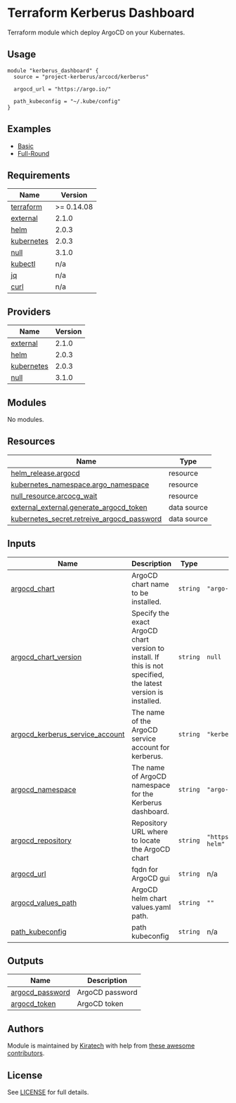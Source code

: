 # Terraform Kerberus Dashboard

Terraform module which deploy ArgoCD on your Kubernates.

## Usage

```hcl
module "kerberus_dashboard" {
  source = "project-kerberus/arcocd/kerberus"

  argocd_url = "https://argo.io/"

  path_kubeconfig = "~/.kube/config"
}
```

## Examples

* [Basic](./exemples/basic)
* [Full-Round](./exemples/full-round)

## Requirements

| Name | Version |
|------|---------|
| <a name="requirement_terraform"></a> [terraform](#requirement\_terraform) | >= 0.14.08 |
| <a name="requirement_external"></a> [external](#requirement\_external) | 2.1.0 |
| <a name="requirement_helm"></a> [helm](#requirement\_helm) | 2.0.3 |
| <a name="requirement_kubernetes"></a> [kubernetes](#requirement\_kubernetes) | 2.0.3 |
| <a name="requirement_null"></a> [null](#requirement\_null) | 3.1.0 |
| <a name="requirement_kubectl"></a> [kubectl](#requirement\_kubectl) | n/a |
| <a name="requirement_jq"></a> [jq](#requirement\_jq) | n/a |
| <a name="requirement_curl"></a> [curl](#requirement\_curl) | n/a |

## Providers

| Name | Version |
|------|---------|
| <a name="provider_external"></a> [external](#provider\_external) | 2.1.0 |
| <a name="provider_helm"></a> [helm](#provider\_helm) | 2.0.3 |
| <a name="provider_kubernetes"></a> [kubernetes](#provider\_kubernetes) | 2.0.3 |
| <a name="provider_null"></a> [null](#provider\_null) | 3.1.0 |

## Modules

No modules.

## Resources

| Name | Type |
|------|------|
| [helm_release.argocd](https://registry.terraform.io/providers/hashicorp/helm/2.0.3/docs/resources/release) | resource |
| [kubernetes_namespace.argo_namespace](https://registry.terraform.io/providers/hashicorp/kubernetes/2.0.3/docs/resources/namespace) | resource |
| [null_resource.arcocg_wait](https://registry.terraform.io/providers/hashicorp/null/3.1.0/docs/resources/resource) | resource |
| [external_external.generate_argocd_token](https://registry.terraform.io/providers/hashicorp/external/2.1.0/docs/data-sources/external) | data source |
| [kubernetes_secret.retreive_argocd_password](https://registry.terraform.io/providers/hashicorp/kubernetes/2.0.3/docs/data-sources/secret) | data source |

## Inputs

| Name | Description | Type | Default | Required |
|------|-------------|------|---------|:--------:|
| <a name="input_argocd_chart"></a> [argocd\_chart](#input\_argocd\_chart) | ArgoCD chart name to be installed. | `string` | `"argo-cd"` | no |
| <a name="input_argocd_chart_version"></a> [argocd\_chart\_version](#input\_argocd\_chart\_version) | Specify the exact ArgoCD chart version to install. If this is not specified, the latest version is installed. | `string` | `null` | no |
| <a name="input_argocd_kerberus_service_account"></a> [argocd\_kerberus\_service\_account](#input\_argocd\_kerberus\_service\_account) | The name of the ArgoCD service account for kerberus. | `string` | `"kerberus-dashboard"` | no |
| <a name="input_argocd_namespace"></a> [argocd\_namespace](#input\_argocd\_namespace) | The name of ArgoCD namespace for the Kerberus dashboard. | `string` | `"argo-system"` | no |
| <a name="input_argocd_repository"></a> [argocd\_repository](#input\_argocd\_repository) | Repository URL where to locate the ArgoCD chart | `string` | `"https://argoproj.github.io/argo-helm"` | no |
| <a name="input_argocd_url"></a> [argocd\_url](#input\_argocd\_url) | fqdn for ArgoCD gui | `string` | n/a | yes |
| <a name="input_argocd_values_path"></a> [argocd\_values\_path](#input\_argocd\_values\_path) | ArgoCD helm chart values.yaml path. | `string` | `""` | no |
| <a name="input_path_kubeconfig"></a> [path\_kubeconfig](#input\_path\_kubeconfig) | path kubeconfig | `string` | n/a | yes |

## Outputs

| Name | Description |
|------|-------------|
| <a name="output_argocd_password"></a> [argocd\_password](#output\_argocd\_password) | ArgoCD password |
| <a name="output_argocd_token"></a> [argocd\_token](#output\_argocd\_token) | ArgoCD token |

## Authors

Module is maintained by [Kiratech](https://www.kiratech.it/) with help from [these awesome contributors](https://github.com/projectkerberus/terraform-kerberus-dashboard/graphs/contributors).

## License

See [LICENSE](./LICENSE) for full details.